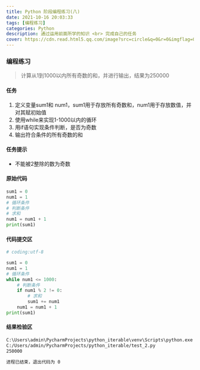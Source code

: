 ```yaml
---
title: Python 阶段编程练习(八)
date: 2021-10-16 20:03:33
tags: [编程练习]
categories: Python
description: 通过运用前面所学的知识 <br> 完成自己的任务
cover: https://cdn.read.html5.qq.com/image?src=circle&q=0&r=0&imgflag=0&cdn_cache=1800&w=0&h=0&imageUrl=https://learnonly-7.oss-cn-qingdao.aliyuncs.com/2021-10-16/3.jpg
---
```


### 编程练习

> 计算从1到1000以内所有奇数的和，并进行输出，结果为250000

#### 任务

1. 定义变量sum1和 num1，sum1用于存放所有奇数和，num1用于存放数值，并对其赋初始值
2. 使用while来实现1-1000以内的循环
3. 用if语句实现条件判断，是否为奇数
4. 输出符合条件的所有奇数的和

#### 任务提示

- 不能被2整除的数为奇数

#### 原始代码

```python
sum1 = 0
num1 = 1
# 循环条件
# 判断条件
# 求和
num1 = num1 + 1
print(sum1)
```

#### 代码提交区

```python
# coding:utf-8

sum1 = 0
num1 = 1
# 循环条件
while num1 <= 1000:
    # 判断条件
    if num1 % 2 != 0:
        # 求和
        sum1 += num1
    num1 = num1 + 1
print(sum1)

```

#### 结果检验区

```cmd
C:\Users\admin\PycharmProjects\python_iterable\venv\Scripts\python.exe 
C:/Users/admin/PycharmProjects/python_iterable/test_2.py
250000

进程已结束，退出代码为 0
```
